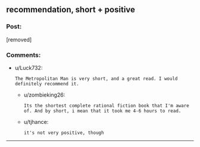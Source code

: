 ## recommendation, short + positive

### Post:

[removed]

### Comments:

- u/Luck732:
  ```
  The Metropolitan Man is very short, and a great read. I would definitely recommend it.
  ```

  - u/zombieking26:
    ```
    Its the shortest complete rational fiction book that I'm aware of. And by short, i mean that it took me 4-6 hours to read.
    ```

  - u/tjhance:
    ```
    it's not very positive, though
    ```

---

